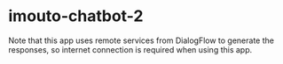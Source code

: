 # imouto-chatbot-2
Note that this app uses remote services from DialogFlow to generate the responses, so internet connection is required when using this app.

